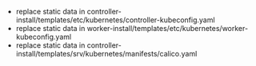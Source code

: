 * replace static data in controller-install/templates/etc/kubernetes/controller-kubeconfig.yaml
* replace static data in worker-install/templates/etc/kubernetes/worker-kubeconfig.yaml
* replace static data in controller-install/templates/srv/kubernetes/manifests/calico.yaml

